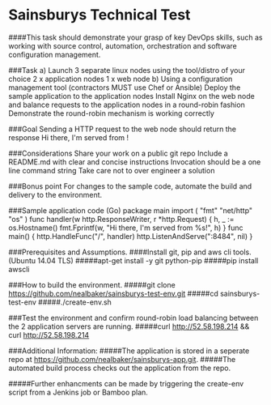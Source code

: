 # Sainsburys Technical Test

####This task should demonstrate your grasp of key DevOps skills, such as working with source control, automation, orchestration and software configuration management.

###Task
    a) Launch 3 separate linux nodes using the tool/distro of your choice
          2 x application nodes
          1 x web node
    b) Using a configuration management tool (contractors MUST use Chef or Ansible)
          Deploy the sample application to the application nodes
          Install Nginx on the web node and balance requests to the application nodes in a round-robin fashion
          Demonstrate the round-robin mechanism is working correctly

###Goal
    Sending a HTTP request to the web node should return the response
          Hi there, I'm served from <application node hostname>!

###Considerations
    Share your work on a public git repo
    Include a README.md with clear and concise instructions
    Invocation should be a one line command string
    Take care not to over engineer a solution
    
###Bonus point
    For changes to the sample code, automate the build and delivery to the environment.
    
###Sample application code (Go)
    package main
    import (
            "fmt"
            "net/http"
            "os"
    )
    func handler(w http.ResponseWriter, r *http.Request) {
            h, _ := os.Hostname()
            fmt.Fprintf(w, "Hi there, I'm served from %s!", h)
    }
    func main() {
            http.HandleFunc("/", handler)
            http.ListenAndServe(":8484", nil)
    }

###Prerequisites and Assumptions.
####Install git, pip and aws cli tools. (Ubuntu 14.04 TLS)
#####apt-get install -y git python-pip
#####pip install awscli

###How to build the environment.
#####git clone https://github.com/nealbaker/sainsburys-test-env.git
#####cd sainsburys-test-env
#####./create-env.sh

###Test the environment and confirm round-robin load balancing between the 2 application servers are running.
#####curl http://52.58.198.214 && curl http://52.58.198.214 


###Additional Information:
#####The application is stored in a seperate repo at https://github.com/nealbaker/sainsburys-app.git.
#####The automated build process checks out the application from the repo.

#####Further enhancments can be made by triggering the create-env script from a Jenkins job or Bamboo plan.



